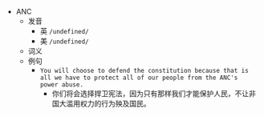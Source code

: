 - ANC
  - 发音
    - 英 `/undefined/`
    - 美 `/undefined/`
  - 词义
  - 例句
    - `You will choose to defend the constitution because that is all we have to protect all of our people from the ANC's power abuse.`
      - 你们将会选择捍卫宪法，因为只有那样我们才能保护人民，不让非国大滥用权力的行为殃及国民。

